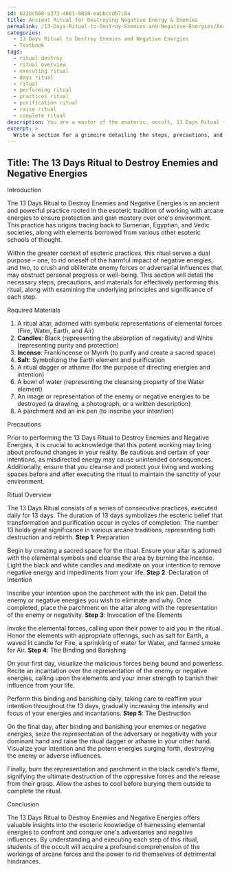 ```yaml
---
id: 622bcb08-a373-4661-9828-eabbccdb7c8a
title: Ancient Ritual for Destroying Negative Energy & Enemies
permalink: /13-Days-Ritual-to-Destroy-Enemies-and-Negative-Energies/Ancient-Ritual-for-Destroying-Negative-Energy-Enemies/
categories:
  - 13 Days Ritual to Destroy Enemies and Negative Energies
  - Textbook
tags:
  - ritual destroy
  - ritual overview
  - executing ritual
  - days ritual
  - ritual
  - performing ritual
  - practices ritual
  - purification ritual
  - raise ritual
  - complete ritual
description: You are a master of the esoteric, occult, 13 Days Ritual to Destroy Enemies and Negative Energies and education, you have written many textbooks on the subject in ways that provide students with rich and deep understanding of the subject. You are being asked to write textbook-like sections on a topic and you do it with full context, explainability, and reliability in accuracy to the true facts of the topic at hand, in a textbook style that a student would easily be able to learn from, in a rich, engaging, and contextual way. Always include relevant context (such as formulas and history), related concepts, and in a way that someone can gain deep insights from.
excerpt: > 
  Write a section for a grimoire detailing the steps, precautions, and materials required for performing the 13 Days Ritual to Destroy Enemies and Negative Energies, along with the background and significance of each step. Ensure that the information is comprehensive, enabling a student of the occult to gain a deep understanding of this ritual and how it operates within the greater context of esoteric practices.
---
```


## Title: The 13 Days Ritual to Destroy Enemies and Negative Energies

Introduction

The 13 Days Ritual to Destroy Enemies and Negative Energies is an ancient and powerful practice rooted in the esoteric tradition of working with arcane energies to ensure protection and gain mastery over one's environment. This practice has origins tracing back to Sumerian, Egyptian, and Vedic societies, along with elements borrowed from various other esoteric schools of thought.

Within the greater context of esoteric practices, this ritual serves a dual purpose – one, to rid oneself of the harmful impact of negative energies, and two, to crush and obliterate enemy forces or adversarial influences that may obstruct personal progress or well-being. This section will detail the necessary steps, precautions, and materials for effectively performing this ritual, along with examining the underlying principles and significance of each step.

Required Materials

1. A ritual altar, adorned with symbolic representations of elemental forces (Fire, Water, Earth, and Air)
2. **Candles**: Black (representing the absorption of negativity) and White (representing purity and protection)
3. **Incense**: Frankincense or Myrrh (to purify and create a sacred space)
4. **Salt**: Symbolizing the Earth element and purification
5. A ritual dagger or athame (for the purpose of directing energies and intention)
6. A bowl of water (representing the cleansing property of the Water element)
7. An image or representation of the enemy or negative energies to be destroyed (a drawing, a photograph, or a written description)
8. A parchment and an ink pen (to inscribe your intention)

Precautions

Prior to performing the 13 Days Ritual to Destroy Enemies and Negative Energies, it is crucial to acknowledge that this potent working may bring about profound changes in your reality. Be cautious and certain of your intentions, as misdirected energy may cause unintended consequences. Additionally, ensure that you cleanse and protect your living and working spaces before and after executing the ritual to maintain the sanctity of your environment.

Ritual Overview

The 13 Days Ritual consists of a series of consecutive practices, executed daily for 13 days. The duration of 13 days symbolizes the esoteric belief that transformation and purification occur in cycles of completion. The number 13 holds great significance in various arcane traditions, representing both destruction and rebirth.
**Step 1**: Preparation

Begin by creating a sacred space for the ritual. Ensure your altar is adorned with the elemental symbols and cleanse the area by burning the incense. Light the black and white candles and meditate on your intention to remove negative energy and impediments from your life.
**Step 2**: Declaration of Intention

Inscribe your intention upon the parchment with the ink pen. Detail the enemy or negative energies you wish to eliminate and why. Once completed, place the parchment on the altar along with the representation of the enemy or negativity.
**Step 3**: Invocation of the Elements

Invoke the elemental forces, calling upon their power to aid you in the ritual. Honor the elements with appropriate offerings, such as salt for Earth, a waved lit candle for Fire, a sprinkling of water for Water, and fanned smoke for Air.
**Step 4**: The Binding and Banishing

On your first day, visualize the malicious forces being bound and powerless. Recite an incantation over the representation of the enemy or negative energies, calling upon the elements and your inner strength to banish their influence from your life.

Perform this binding and banishing daily, taking care to reaffirm your intention throughout the 13 days, gradually increasing the intensity and focus of your energies and incantations.
**Step 5**: The Destruction

On the final day, after binding and banishing your enemies or negative energies, seize the representation of the adversary or negativity with your dominant hand and raise the ritual dagger or athame in your other hand. Visualize your intention and the potent energies surging forth, destroying the enemy or adverse influences.

Finally, burn the representation and parchment in the black candle's flame, signifying the ultimate destruction of the oppressive forces and the release from their grasp. Allow the ashes to cool before burying them outside to complete the ritual.

Conclusion

The 13 Days Ritual to Destroy Enemies and Negative Energies offers valuable insights into the esoteric knowledge of harnessing elemental energies to confront and conquer one's adversaries and negative influences. By understanding and executing each step of this ritual, students of the occult will acquire a profound comprehension of the workings of arcane forces and the power to rid themselves of detrimental hindrances.
